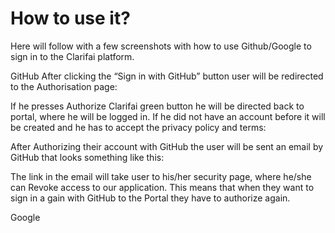 # How to use it?

Here will follow with a few screenshots with how to use Github/Google to sign in to the Clarifai platform.


GitHub
After clicking the “Sign in with GitHub” button user will be redirected to the Authorisation page:


If he presses Authorize Clarifai green button he will be directed back to portal, where he will be logged in. If he did not have an account before it will be created and he has to accept the privacy policy and terms:


After Authorizing their account with GitHub the user will be sent an email by GitHub that looks something like this:


The link in the email will take user to his/her security page, where he/she can Revoke access to our application. This means that when they want to sign in a gain with GitHub to the Portal they have to authorize again.



Google

